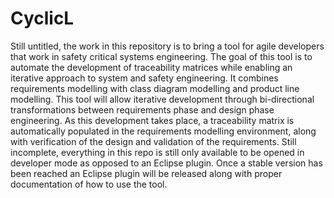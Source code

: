 # CyclicL

Still untitled, the work in this repository is to bring a tool for agile developers that work in safety critical systems engineering. The goal of this tool is to automate the development of traceability matrices while enabling an iterative approach to system and safety engineering. It combines requirements modelling with class diagram modelling and product line modelling. This tool will allow iterative development through bi-directional transformations between requirements phase and design phase engineering. As this development takes place, a traceability matrix is automatically populated in the requirements modelling environment, along with verification of the design and validation of the requirements. Still incomplete, everything in this repo is still only available to be opened in developer mode as opposed to an Eclipse plugin. Once a stable version has been reached an Eclipse plugin will be released along with proper documentation of how to use the tool.
